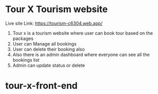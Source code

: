 # Tour X Tourism website 

Live site Link: https://tourism-c6304.web.app/

1. Tour x is a tourism website where user can book tour based on the packages
2. User can Manage all bookings
3. User can delete their booking also
4. Also there is an admin dashboard where everyone can see all the bookings list 
5. Admin can update status or delete

# tour-x-front-end
